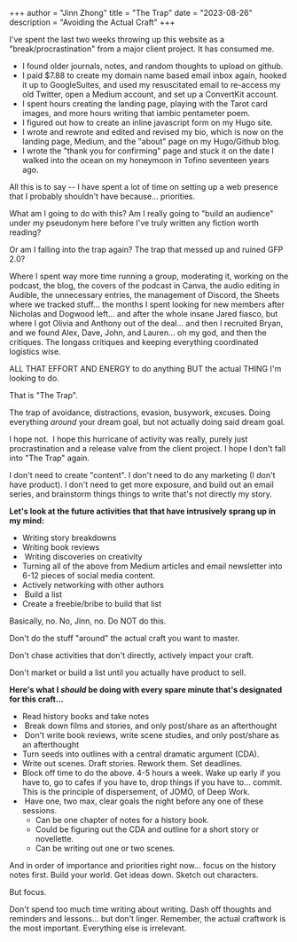 +++
author = "Jinn Zhong"
title = "The Trap"
date = "2023-08-26"
description = "Avoiding the Actual Craft"
+++

I've spent the last two weeks throwing up this website as a "break/procrastination" from a major client project. It has consumed me. 

* I found older journals, notes, and random thoughts to upload on github. 
* I paid $7.88 to create my domain name based email inbox again, hooked it up to GoogleSuites, and used my resuscitated email to re-access my old Twitter, open a Medium account, and set up a ConvertKit account. 
* I spent hours creating the landing page, playing with the Tarot card images, and more hours writing that iambic pentameter poem. 
* I figured out how to create an inline javascript form on my Hugo site. 
* I wrote and rewrote and edited and revised my bio, which is now on the landing page, Medium, and the "about" page on my Hugo/Github blog. 
* I wrote the "thank you for confirming" page and stuck it on the date I walked into the ocean on my honeymoon in Tofino seventeen years ago. 

All this is to say -- I have spent a lot of time on setting up a web presence that I probably shouldn't have because... priorities. 

What am I going to do with this? Am I really going to "build an audience" under my pseudonym here before I've truly written any fiction worth reading?  

Or am I falling into the trap again? The trap that messed up and ruined GFP 2.0? 

Where I spent way more time running a group, moderating it, working on the podcast, the blog, the covers of the podcast in Canva, the audio editing in Audible, the unnecessary entries, the management of Discord, the Sheets where we tracked stuff... the months I spent looking for new members after Nicholas and Dogwood left... and after the whole insane Jared fiasco, but where I got Olivia and Anthony out of the deal... and then I recruited Bryan, and we found Alex, Dave, John, and Lauren... oh my god, and then the critiques. The longass critiques and keeping everything coordinated logistics wise. 

ALL THAT EFFORT AND ENERGY to do anything BUT the actual THING I'm looking to do. 

That is "The Trap". 

The trap of avoidance, distractions, evasion, busywork, excuses. Doing everything _around_ your dream goal, but not actually doing said dream goal. 

I hope not.  I hope this hurricane of activity was really, purely just procrastination and a release valve from the client project. I hope I don't fall into "The Trap" again.

I don't need to create "content". I don't need to do any marketing (I don't have product). I don't need to get more exposure, and build out an email series, and brainstorm things things to write that's not directly my story. 

**Let's look at the future activities that that have intrusively sprang up in my mind: **

* Writing story breakdowns
* Writing book reviews
*  Writing discoveries on creativity
* Turning all of the above from Medium articles and email newsletter into 6-12 pieces of social media content.
* Actively networking with other authors
*  Build a list
* Create a freebie/bribe to build that list

Basically, no. No, Jinn, no. Do NOT do this. 

Don't do the stuff "around" the actual craft you want to master. 

Don't chase activities that don't directly, actively impact your craft. 

Don't market or build a list until you actually have product to sell. 

**Here's what I _should_ be doing with every spare minute that's designated for this craft... **

* Read history books and take notes
*  Break down films and stories, and only post/share as an afterthought
*  Don't write book reviews, write scene studies, and only post/share as an afterthought
* Turn seeds into outlines with a central dramatic argument (CDA).
* Write out scenes. Draft stories. Rework them. Set deadlines.
* Block off time to do the above. 4-5 hours a week. Wake up early if you have to, go to cafes if you have to, drop things if you have to... commit. This is the principle of dispersement, of JOMO, of Deep Work.
*  Have one, two max, clear goals the night before any one of these sessions.
    * Can be one chapter of notes for a history book.
    * Could be figuring out the CDA and outline for a short story or novellette.
    * Can be writing out one or two scenes.

And in order of importance and priorities right now... focus on the history notes first. Build your world. Get ideas down. Sketch out characters. 

But focus. 

Don't spend too much time writing about writing. Dash off thoughts and reminders and lessons... but don't linger. Remember, the actual craftwork  is the most important. Everything else is irrelevant.
